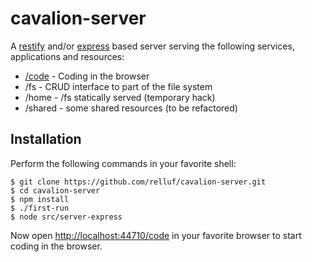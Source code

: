# cavalion-server

A [restify](http://restify.com/) and/or [express](http://expressjs.com) based server serving the following services, applications and resources:

* [/code](https://github.com/cavalion-code) - Coding in the browser
* /fs - CRUD interface to part of the file system
* /home - /fs statically served (temporary hack)
* /shared - some shared resources (to be refactored)

## Installation

Perform the following commands in your favorite shell:

	$ git clone https://github.com/relluf/cavalion-server.git
	$ cd cavalion-server
	$ npm install
	$ ./first-run
	$ node src/server-express

Now open [http://localhost:44710/code](http://localhost:44710/code/) in your favorite browser to start coding in the browser.
